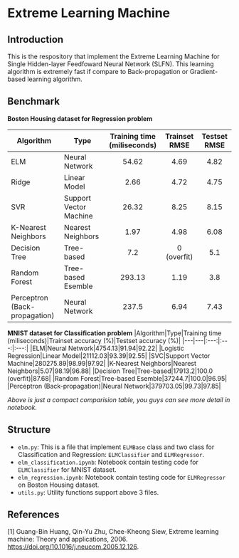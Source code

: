 # Extreme Learning Machine

## Introduction
This is the respository that implement the Extreme Learning Machine for Single Hidden-layer Feedfoward Neural Network (SLFN). This learning algorithm is extremely fast if compare to Back-propagation or Gradient-based learning algorithm.

## Benchmark

**Boston Housing dataset for Regression problem**

|Algorithm|Type|Training time (miliseconds)|Trainset RMSE|Testset RMSE|
|---|---|:---:|:---:|:---:|
|ELM|Neural Network|54.62|4.69|4.82|
|Ridge|Linear Model|2.66|4.72|4.75|
|SVR|Support Vector Machine|26.32|8.25|8.15|
|K-Nearest Neighbors|Nearest Neighbors|1.97|4.98|6.08|
|Decision Tree|Tree-based|7.2|0 (overfit)|5.1|
|Random Forest|Tree-based Esemble|293.13|1.19|3.8|
|Perceptron (Back-propagation)|Neural Network|237.5|6.94|7.43|


**MNIST dataset for Classification problem**
|Algorithm|Type|Training time (miliseconds)|Trainset accuracy (%)|Testset accuracy (%)|
|---|---|:---:|:---:|:---:|
|ELM|Neural Network|4754.13|91.94|92.22|
|Logistic Regression|Linear Model|21112.03|93.39|92.55|
|SVC|Support Vector Machine|280275.89|98.99|97.92|
|K-Nearest Neighbors|Nearest Neighbors|5.07|98.19|96.88|
|Decision Tree|Tree-based|17913.2|100.0 (overfit)|87.68|
|Random Forest|Tree-based Esemble|37244.7|100.0|96.95|
|Perceptron (Back-propagation)|Neural Network|379703.05|99.73|97.85|

*Above is just a compact comparision table, you guys can see more detail in notebook.*

## Structure
- `elm.py`: This is a file that implement `ELMBase` class and two class for Classification and Regression: `ELMClassifier` and `ELMRegressor`.
- `elm_classification.ipynb`: Notebook contain testing code for `ELMClassifier` for MNIST dataset.
- `elm_regression.ipynb`: Notebook contain testing code for `ELMRegressor` on Boston Housing dataset.
- `utils.py`: Utility functions support above 3 files.

## References

[1] Guang-Bin Huang, Qin-Yu Zhu, Chee-Kheong Siew, Extreme learning machine: Theory and applications, 2006. https://doi.org/10.1016/j.neucom.2005.12.126.